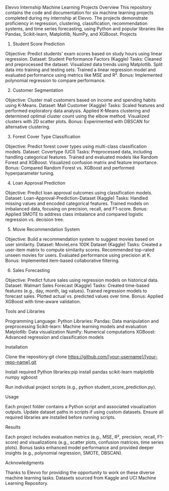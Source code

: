 Elevvo Internship Machine Learning Projects
Overview
This repository contains the code and documentation for six machine learning projects completed during my internship at Elevvo. The projects demonstrate proficiency in regression, clustering, classification, recommendation systems, and time series forecasting, using Python and popular libraries like Pandas, Scikit-learn, Matplotlib, NumPy, and XGBoost.
Projects
1. Student Score Prediction

Objective: Predict students' exam scores based on study hours using linear regression.
Dataset: Student Performance Factors (Kaggle)
Tasks:
Cleaned and preprocessed the dataset.
Visualized data trends using Matplotlib.
Split data into training and testing sets.
Trained a linear regression model and evaluated performance using metrics like MSE and R².
Bonus: Implemented polynomial regression to compare performance.



2. Customer Segmentation

Objective: Cluster mall customers based on income and spending habits using K-Means.
Dataset: Mall Customer (Kaggle)
Tasks:
Scaled features and performed exploratory data analysis.
Applied K-Means clustering and determined optimal cluster count using the elbow method.
Visualized clusters with 2D scatter plots.
Bonus: Experimented with DBSCAN for alternative clustering.


3. Forest Cover Type Classification

Objective: Predict forest cover types using multi-class classification models.
Dataset: Covertype (UCI)
Tasks:
Preprocessed data, including handling categorical features.
Trained and evaluated models like Random Forest and XGBoost.
Visualized confusion matrix and feature importance.
Bonus: Compared Random Forest vs. XGBoost and performed hyperparameter tuning.


4. Loan Approval Prediction

Objective: Predict loan approval outcomes using classification models.
Dataset: Loan-Approval-Prediction-Dataset (Kaggle)
Tasks:
Handled missing values and encoded categorical features.
Trained models on imbalanced data, focusing on precision, recall, and F1-score.
Bonus: Applied SMOTE to address class imbalance and compared logistic regression vs. decision tree.


5. Movie Recommendation System

Objective: Build a recommendation system to suggest movies based on user similarity.
Dataset: MovieLens 100K Dataset (Kaggle)
Tasks:
Created a user-item matrix to compute similarity scores.
Recommended top-rated unseen movies for users.
Evaluated performance using precision at K.
Bonus: Implemented item-based collaborative filtering.


6. Sales Forecasting

Objective: Predict future sales using regression models on historical data.
Dataset: Walmart Sales Forecast (Kaggle)
Tasks:
Created time-based features (e.g., day, month, lag values).
Trained regression models to forecast sales.
Plotted actual vs. predicted values over time.
Bonus: Applied XGBoost with time-aware validation.


Tools and Libraries

Programming Language: Python
Libraries:
Pandas: Data manipulation and preprocessing
Scikit-learn: Machine learning models and evaluation
Matplotlib: Data visualization
NumPy: Numerical computations
XGBoost: Advanced regression and classification models



Installation

Clone the repository:git clone https://github.com/[your-username]/[your-repo-name].git


Install required Python libraries:pip install pandas scikit-learn matplotlib numpy xgboost


Run individual project scripts (e.g., python student_score_prediction.py).

Usage

Each project folder contains a Python script and associated visualization outputs.
Update dataset paths in scripts if using custom datasets.
Ensure all required libraries are installed before running scripts.

Results

Each project includes evaluation metrics (e.g., MSE, R², precision, recall, F1-score) and visualizations (e.g., scatter plots, confusion matrices, time series plots).
Bonus tasks enhanced model performance and provided deeper insights (e.g., polynomial regression, SMOTE, DBSCAN).

Acknowledgments

Thanks to Elevvo for providing the opportunity to work on these diverse machine learning tasks.
Datasets sourced from Kaggle and UCI Machine Learning Repository.
